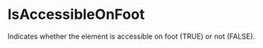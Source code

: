 IsAccessibleOnFoot
==================

Indicates whether the element is accessible on foot (TRUE) or not (FALSE).
